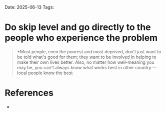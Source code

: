 Date: 2025-06-13
Tags:


# Do skip level and go directly to the people who experience the problem

>*Most people, even the poorest and most deprived, don't just want to be told what's good for them; they want to be involved in helping to make their own lives better. Also, no matter how well-meaning you may be, you can't always know what works best in other country — local people know the best 
# References
- 
 